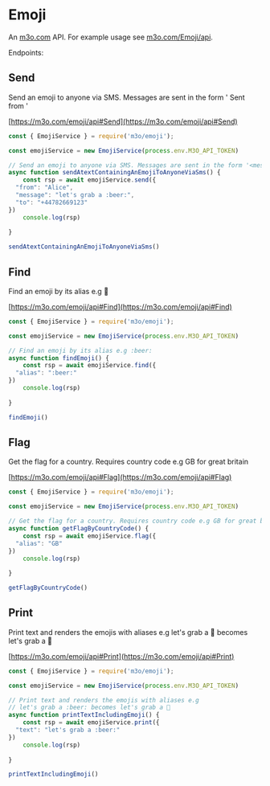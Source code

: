 # Emoji

An [m3o.com](https://m3o.com) API. For example usage see [m3o.com/Emoji/api](https://m3o.com/Emoji/api).

Endpoints:

## Send

Send an emoji to anyone via SMS. Messages are sent in the form '<message> Sent from <from>'


[https://m3o.com/emoji/api#Send](https://m3o.com/emoji/api#Send)

```js
const { EmojiService } = require('m3o/emoji');

const emojiService = new EmojiService(process.env.M3O_API_TOKEN)

// Send an emoji to anyone via SMS. Messages are sent in the form '<message> Sent from <from>'
async function sendAtextContainingAnEmojiToAnyoneViaSms() {
	const rsp = await emojiService.send({
  "from": "Alice",
  "message": "let's grab a :beer:",
  "to": "+44782669123"
})
	console.log(rsp)
	
}

sendAtextContainingAnEmojiToAnyoneViaSms()
```
## Find

Find an emoji by its alias e.g :beer:


[https://m3o.com/emoji/api#Find](https://m3o.com/emoji/api#Find)

```js
const { EmojiService } = require('m3o/emoji');

const emojiService = new EmojiService(process.env.M3O_API_TOKEN)

// Find an emoji by its alias e.g :beer:
async function findEmoji() {
	const rsp = await emojiService.find({
  "alias": ":beer:"
})
	console.log(rsp)
	
}

findEmoji()
```
## Flag

Get the flag for a country. Requires country code e.g GB for great britain


[https://m3o.com/emoji/api#Flag](https://m3o.com/emoji/api#Flag)

```js
const { EmojiService } = require('m3o/emoji');

const emojiService = new EmojiService(process.env.M3O_API_TOKEN)

// Get the flag for a country. Requires country code e.g GB for great britain
async function getFlagByCountryCode() {
	const rsp = await emojiService.flag({
  "alias": "GB"
})
	console.log(rsp)
	
}

getFlagByCountryCode()
```
## Print

Print text and renders the emojis with aliases e.g
let's grab a :beer: becomes let's grab a 🍺


[https://m3o.com/emoji/api#Print](https://m3o.com/emoji/api#Print)

```js
const { EmojiService } = require('m3o/emoji');

const emojiService = new EmojiService(process.env.M3O_API_TOKEN)

// Print text and renders the emojis with aliases e.g
// let's grab a :beer: becomes let's grab a 🍺
async function printTextIncludingEmoji() {
	const rsp = await emojiService.print({
  "text": "let's grab a :beer:"
})
	console.log(rsp)
	
}

printTextIncludingEmoji()
```
